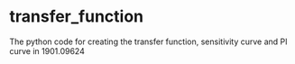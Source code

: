 # transfer_function
The python code for creating the transfer function, sensitivity curve and PI curve in 1901.09624
